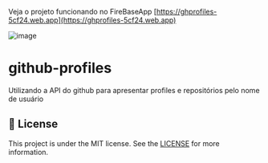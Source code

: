 Veja o projeto funcionando no FireBaseApp [https://ghprofiles-5cf24.web.app](https://ghprofiles-5cf24.web.app)

![image](https://user-images.githubusercontent.com/43863949/98009447-4ef6c700-1dd4-11eb-87d8-7ac9d9b5f4c8.png)

# github-profiles
Utilizando a API do github para apresentar profiles e repositórios pelo nome de usuário

## :memo: License
This project is under the MIT license. See the [LICENSE](https://github.com/lukemorales/react-native-design-code/blob/master/LICENSE) for more information.
